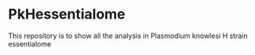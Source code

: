 # PkHessentialome
This repository is to show all the analysis in Plasmodium knowlesi H strain essentialome
